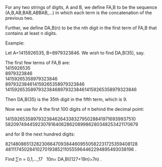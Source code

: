   <p>For any two strings of digits, A and B, we define FA,B to be the sequence (A,B,AB,BAB,ABBAB,...) in which each term is the concatenation of the previous two.</p>    <p>Further, we define DA,B(n) to be the nth digit in the first term of FA,B that contains at least n digits.</p>    <p>Example:</p>    <p>Let A=1415926535, B=8979323846. We wish to find DA,B(35), say.</p>    <p>The first few terms of FA,B are:<br />  1415926535<br />  8979323846<br />  14159265358979323846<br />  897932384614159265358979323846<br />  14159265358979323846897932384614159265358979323846<br />  </p>    <p>Then DA,B(35) is the 35th digit in the fifth term, which is 9.</p>    <p>Now we use for A the first 100 digits of &pi; behind the decimal point:</p>  <p>14159265358979323846264338327950288419716939937510 <br />  58209749445923078164062862089986280348253421170679 </p>    <p>and for B the next hundred digits:</p>    <p>82148086513282306647093844609550582231725359408128 <br />  48111745028410270193852110555964462294895493038196 .</p>    <p>Find <img src='images/symbol_sum.gif' width='11' height='14' alt='&sum;' border='0' style='vertical-align:middle;' />n = 0,1,...,17 &nbsp; 10n<img src='images/symbol_times.gif' width='9' height='9' alt='&times;' border='0' style='vertical-align:middle;' /> DA,B((127+19n)<img src='images/symbol_times.gif' width='9' height='9' alt='&times;' border='0' style='vertical-align:middle;' />7n) .</p>             